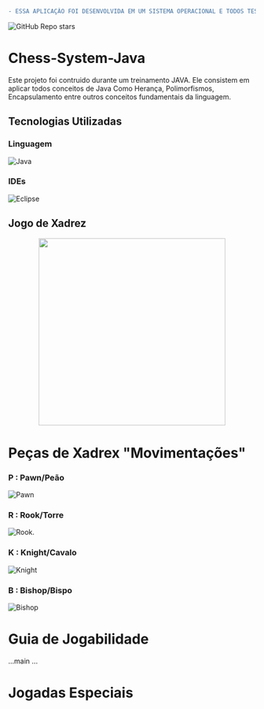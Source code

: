 ```diff
- ESSA APLICAÇÂO FOI DESENVOLVIDA EM UM SISTEMA OPERACIONAL E TODOS TESTES E TELAS FORAM EXECUTADAS NO MESMO.
```
![GitHub Repo stars](https://img.shields.io/ubuntu/v/ubuntu-wallpapers/focal?style=plastic)


# Chess-System-Java

Este projeto foi contruido durante um treinamento JAVA. Ele consistem em aplicar todos conceitos de Java Como Herança, Polimorfismos, Encapsulamento entre outros conceitos fundamentais da linguagem.

## Tecnologias Utilizadas

### Linguagem

  ![Java](https://img.shields.io/badge/java-%23ED8B00.svg?style=for-the-badge&logo=java&logoColor=white)
  
### IDEs 

  ![Eclipse](https://img.shields.io/badge/Eclipse-FE7A16.svg?style=for-the-badge&logo=Eclipse&logoColor=white)

<div class="container"> 
  <h2>Jogo de Xadrez</h2>

  <div align="center">
  <img src="https://user-images.githubusercontent.com/33238924/190934737-5a840449-7ccd-4686-9e30-e8282dc3c4be.jpg" width="380px" heigth="400">
  </div>

 # Peças de Xadrex "Movimentações"
  
 ### P : Pawn/Peão
  
  ![Pawn](https://user-images.githubusercontent.com/33238924/191055048-971fca53-fb17-4a1e-a66b-aa1693e55831.png)
  
 ### R : Rook/Torre
  
  ![Rook](https://user-images.githubusercontent.com/33238924/191080538-e5b0e038-44b2-46f8-be4e-96ade11404af.png).
  
 ### K : Knight/Cavalo

  ![Knight](https://user-images.githubusercontent.com/33238924/191081093-fd4c0b67-c1aa-4976-b06c-d2568e3729b6.png)
  
 ### B : Bishop/Bispo
  
  ![Bishop](https://user-images.githubusercontent.com/33238924/191082781-cfc42b95-c4f3-4a23-9252-f8c66237773f.png)
  
</div>

# Guia de Jogabilidade
...main
...

# Jogadas Especiais

